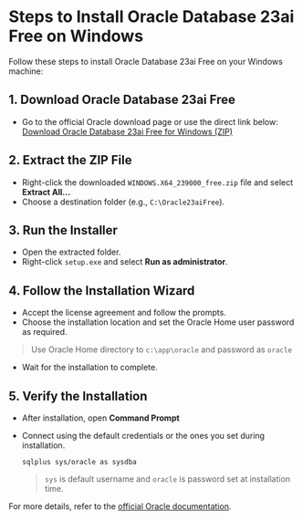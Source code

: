 # Steps to Install Oracle Database 23ai Free on Windows

Follow these steps to install Oracle Database 23ai Free on your Windows machine:

## 1. Download Oracle Database 23ai Free

- Go to the official Oracle download page or use the direct link below:
	[Download Oracle Database 23ai Free for Windows (ZIP)](https://download.oracle.com/otn-pub/otn_software/db-express/WINDOWS.X64_239000_free.zip?AuthParam=1756818864_2896b155f334c7ded3f820014d78fdc9)

## 2. Extract the ZIP File

- Right-click the downloaded `WINDOWS.X64_239000_free.zip` file and select **Extract All...**
- Choose a destination folder (e.g., `C:\Oracle23aiFree`).

## 3. Run the Installer

- Open the extracted folder.
- Right-click `setup.exe` and select **Run as administrator**.

## 4. Follow the Installation Wizard

- Accept the license agreement and follow the prompts.
- Choose the installation location and set the Oracle Home user password as required.

> Use Oracle Home directory to `c:\app\oracle` and password as `oracle`

- Wait for the installation to complete.

## 5. Verify the Installation

- After installation, open **Command Prompt** 
- Connect using the default credentials or the ones you set during installation.

    ```
    sqlplus sys/oracle as sysdba
    ```

    > `sys` is default username and `oracle` is password set at installation time.

For more details, refer to the [official Oracle documentation](https://docs.oracle.com/en/database/oracle/oracle-database/23/index.html).
